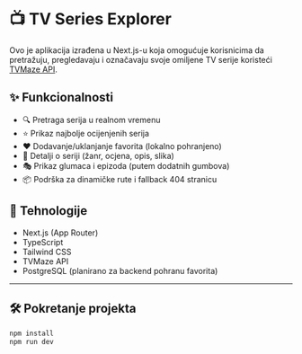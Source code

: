 # 📺 TV Series Explorer

Ovo je aplikacija izrađena u Next.js-u koja omogućuje korisnicima da pretražuju, pregledavaju i označavaju svoje omiljene TV serije koristeći [TVMaze API](https://www.tvmaze.com/api).

## ✨ Funkcionalnosti

- 🔍 Pretraga serija u realnom vremenu
- ⭐ Prikaz najbolje ocijenjenih serija
- ❤️ Dodavanje/uklanjanje favorita (lokalno pohranjeno)
- 📃 Detalji o seriji (žanr, ocjena, opis, slika)
- 🎭 Prikaz glumaca i epizoda (putem dodatnih gumbova)
- 📦 Podrška za dinamičke rute i fallback 404 stranicu

## 🚀 Tehnologije

- Next.js (App Router)
- TypeScript
- Tailwind CSS
- TVMaze API
- PostgreSQL (planirano za backend pohranu favorita)

---

## 🛠️ Pokretanje projekta

```bash
npm install
npm run dev
